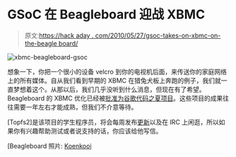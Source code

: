 # GSoC 在 Beagleboard 迎战 XBMC

> 原文:[https://hack aday . com/2010/05/27/gsoc-takes-on-xbmc-on-the-beagle board/](https://hackaday.com/2010/05/27/gsoc-takes-on-xbmc-on-the-beagleboard/)

![](../Images/6fe5e5a0ecfa1ed0628e3f8a0e36ca96.png "xbmc-beagleboard-gsoc")

想象一下，你把一个很小的设备 velcro 到你的电视机后面，来传送你的家庭网络上的所有媒体。自从我们看到早期的 XBMC 在猎兔犬板上奔跑的例子，我们就一直梦想着这个。从那以后，我们几乎没听到什么消息，但现在有了希望。Beagleboard 的 XBMC 优化已经被[批准为谷歌代码之夏项目](http://xbmc.org/topfs2/2010/05/24/beagleboard-project-for-gsoc-2010/)。这些项目的成果往往需要一年左右才能成熟，但我们不介意等待。

[Topfs2]是该项目的学生程序员，将会每周发布[更新](http://xbmc.org/author/topfs2/)以及在 IRC 上闲逛，所以如果你有兴趣帮助测试或者说支持的话，你应该给他写信。

[Beagleboard 照片: [Koenkooi](http://www.flickr.com/photos/koenkooi/3181365813/)